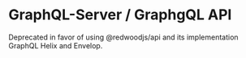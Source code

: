 # GraphQL-Server / GraphgQL API

Deprecated in favor of using @redwoodjs/api and its implementation GraphQL Helix and Envelop.
